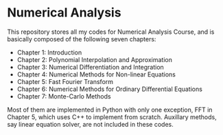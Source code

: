 # Numerical Analysis
This repository stores all my codes for Numerical Analysis Course, and is basically composed of the following seven chapters:

- Chapter 1: Introduction
- Chapter 2: Polynomial Interpolation and Approximation
- Chapter 3: Numerical Differentiation and Integration
- Chapter 4: Numerical Methods for Non-linear Equations
- Chapter 5: Fast Fourier Transform
- Chapter 6: Numerical Methods for Ordinary Differential Equations
- Chapter 7: Monte-Carlo Methods

Most of them are implemented in Python with only one exception, FFT in Chapter 5, which uses C++ to implement from scratch. Auxillary methods, say linear equation solver, are not included in these codes.
